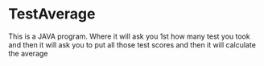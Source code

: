 # TestAverage
This is a JAVA program. Where it will ask you 1st how many test you took and then it will ask you to put all those test scores and then it will calculate the average
